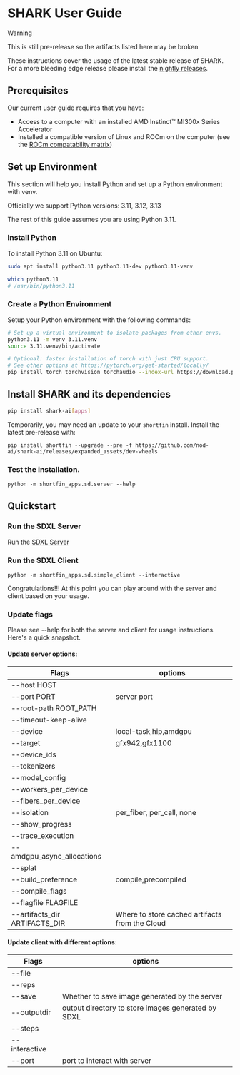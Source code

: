 # SHARK User Guide

> [!WARNING]
> This is still pre-release so the artifacts listed here may be broken
>

These instructions cover the usage of the latest stable release of SHARK. For a more bleeding edge release please install the [nightly releases](nightly_releases.md).

## Prerequisites

Our current user guide requires that you have:
- Access to a computer with an installed AMD Instinct™ MI300x Series Accelerator
- Installed a compatible version of Linux and ROCm on the computer (see the [ROCm compatability matrix](https://rocm.docs.amd.com/en/latest/compatibility/compatibility-matrix.html))


## Set up Environment

This section will help you install Python and set up a Python environment with venv.

Officially we support Python versions: 3.11, 3.12, 3.13

The rest of this guide assumes you are using Python 3.11.

### Install Python
To install Python 3.11 on Ubuntu:

```bash
sudo apt install python3.11 python3.11-dev python3.11-venv

which python3.11
# /usr/bin/python3.11
```

### Create a Python Environment

Setup your Python environment with the following commands:

```bash
# Set up a virtual environment to isolate packages from other envs.
python3.11 -m venv 3.11.venv
source 3.11.venv/bin/activate

# Optional: faster installation of torch with just CPU support.
# See other options at https://pytorch.org/get-started/locally/
pip install torch torchvision torchaudio --index-url https://download.pytorch.org/whl/cpu
```

## Install SHARK and its dependencies

```bash
pip install shark-ai[apps]
```

Temporarily, you may need an update to your `shortfin` install.
Install the latest pre-release with:
```
pip install shortfin --upgrade --pre -f https://github.com/nod-ai/shark-ai/releases/expanded_assets/dev-wheels
```

### Test the installation.

```
python -m shortfin_apps.sd.server --help
```

## Quickstart

### Run the SDXL Server

Run the [SDXL Server](../shortfin/python/shortfin_apps/sd/README.md#Start-SDXL-Server)

### Run the SDXL Client

```
python -m shortfin_apps.sd.simple_client --interactive
```

Congratulations!!! At this point you can play around with the server and client based on your usage.

### Update flags

Please see --help for both the server and client for usage instructions. Here's a quick snapshot.

#### Update server options:

| Flags | options |
|---|---|
|--host HOST |
|--port PORT | server port |
|--root-path ROOT_PATH |
|--timeout-keep-alive |
|--device | local-task,hip,amdgpu | amdgpu only supported in this release
|--target | gfx942,gfx1100 | gfx942 only supported in this release
|--device_ids |
|--tokenizers |
|--model_config |
| --workers_per_device |
| --fibers_per_device |
| --isolation |	per_fiber, per_call, none |
| --show_progress  |
| --trace_execution |
| --amdgpu_async_allocations |
| --splat   |
| --build_preference | compile,precompiled |
| --compile_flags |
| --flagfile FLAGFILE |
| --artifacts_dir ARTIFACTS_DIR | Where to store cached artifacts from the Cloud |

#### Update client with different options:

| Flags |options|
|---|---
|--file |
|--reps |
|--save | Whether to save image generated by the server |
|--outputdir| output directory to store images generated by SDXL |
|--steps |
|--interactive |
|--port| port to interact with server |
